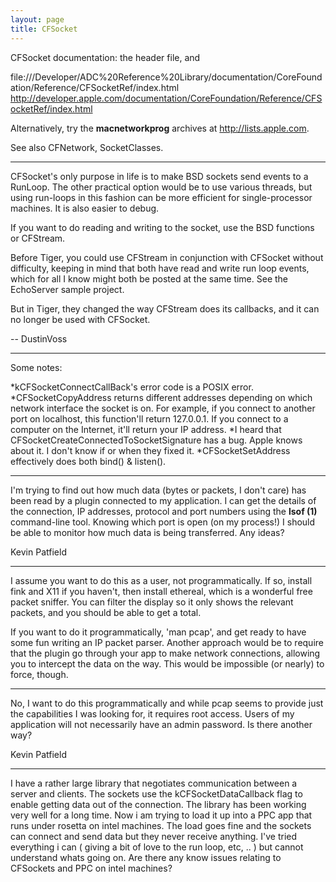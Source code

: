 ```yaml
---
layout: page
title: CFSocket
---
```


CFSocket documentation: the header file, and

file:///Developer/ADC%20Reference%20Library/documentation/CoreFoundation/Reference/CFSocketRef/index.html
http://developer.apple.com/documentation/CoreFoundation/Reference/CFSocketRef/index.html

Alternatively, try the **macnetworkprog** archives at http://lists.apple.com.

See also CFNetwork, SocketClasses.

----

CFSocket's only purpose in life is to make BSD sockets send events to a RunLoop. The other practical option would be to use various threads, but using run-loops in this fashion can be more efficient for single-processor machines.  It is also easier to debug.

If you want to do reading and writing to the socket, use the BSD functions or CFStream.

Before Tiger, you could use CFStream in conjunction with CFSocket without difficulty, keeping in mind that both have read and write run loop events, which for all I know might both be posted at the same time. See the EchoServer sample project.

But in Tiger, they changed the way CFStream does its callbacks, and it can no longer be used with CFSocket.

-- DustinVoss

----

Some notes:


*kCFSocketConnectCallBack's error code is a POSIX error.
*CFSocketCopyAddress returns different addresses depending on which network interface the socket is on. For example, if you connect to another port on localhost, this function'll return 127.0.0.1. If you connect to a computer on the Internet, it'll return your IP address.
*I heard that CFSocketCreateConnectedToSocketSignature has a bug. Apple knows about it. I don't know if or when they fixed it.
*CFSocketSetAddress effectively does both bind() & listen().


----

I'm trying to find out how much data (bytes or packets, I don't care) has been read by a plugin connected to my application. I can get the details of the connection, IP addresses, protocol and port numbers using the **lsof (1)** command-line tool. Knowing which port is open (on my process!) I should be able to monitor how much data is being transferred. Any ideas?

Kevin Patfield

----

I assume you want to do this as a user, not programmatically. If so, install fink and X11 if you haven't, then install ethereal, which is a wonderful free packet sniffer. You can filter the display so it only shows the relevant packets, and you should be able to get a total.

If you want to do it programmatically, 'man pcap', and get ready to have some fun writing an IP packet parser. Another approach would be to require that the plugin go through your app to make network connections, allowing you to intercept the data on the way. This would be impossible (or nearly) to force, though.

----

No, I want to do this programmatically and while pcap seems to provide just the capabilities I was looking for, it requires root access. Users of my application will not necessarily have an admin password. Is there another way?

Kevin Patfield

----

I have a rather large library that negotiates communication between a server and clients. The sockets use the kCFSocketDataCallback flag to enable getting data out of the connection. The library has been working very well for a long time. Now i am trying to load it up into a PPC app that runs under rosetta on intel machines. The load goes fine and the sockets can connect and send data but they never receive anything. I've tried everything i can ( giving a bit of love to the run loop, etc, .. ) but cannot understand whats going on. Are there any know issues relating to CFSockets and PPC on intel machines?

